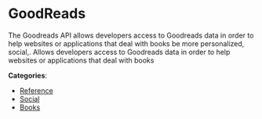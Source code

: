 # GoodReads


The Goodreads API allows developers access to Goodreads data in order to help websites or applications that deal with books be more personalized, social,. Allows developers access to Goodreads data in order to help websites or applications that deal with books



**Categories**:
- [Reference](https://github.com/apis-list/apis-list#reference)
- [Social](https://github.com/apis-list/apis-list#social)
- [Books](https://github.com/apis-list/apis-list#books)






